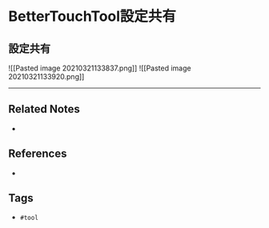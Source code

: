 # BetterTouchTool設定共有
## 設定共有
![[Pasted image 20210321133837.png]]
![[Pasted image 20210321133920.png]]	

---
## Related Notes
- 

## References
- 

## Tags
- `#tool` 